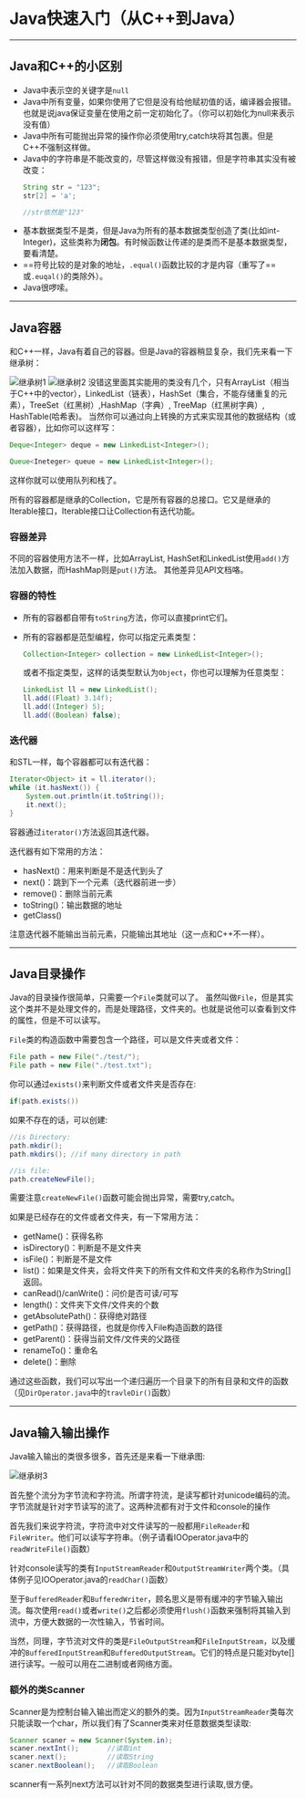 # Java快速入门（从C++到Java）

***
## Java和C++的小区别
* Java中表示空的关键字是`null`
* Java中所有变量，如果你使用了它但是没有给他赋初值的话，编译器会报错。也就是说java保证变量在使用之前一定初始化了。（你可以初始化为null来表示没有值）
* Java中所有可能抛出异常的操作你必须使用try,catch块将其包裹。但是C++不强制这样做。
* Java中的字符串是不能改变的，尽管这样做没有报错，但是字符串其实没有被改变：
    ```java
    String str = "123";
    str[2] = 'a';

    //str依然是"123"
    ```
* 基本数据类型不是类，但是Java为所有的基本数据类型创造了类(比如int-Integer)，这些类称为**闭包**。有时候函数让传递的是类而不是基本数据类型，要看清楚。
* ==符号比较的是对象的地址，`.equal()`函数比较的才是内容（重写了==或`.euqal()`的类除外）。
* Java很啰嗦。


***
## Java容器
和C++一样，Java有着自己的容器。但是Java的容器稍显复杂，我们先来看一下继承树：

![继承树1](./img/collections.png)
![继承树2](./img/map.png)
没错这里面其实能用的类没有几个，只有ArrayList（相当于C++中的vector），LinkedList（链表），HashSet（集合，不能存储重复的元素），TreeSet（红黑树）,HashMap（字典）, TreeMap（红黑树字典）, HashTable(哈希表)。
当然你可以通过向上转换的方式来实现其他的数据结构（或者容器），比如你可以这样写：

```java
Deque<Integer> deque = new LinkedList<Integer>();

Queue<Ineteger> queue = new LinkedList<Integer>();
```

这样你就可以使用队列和栈了。

所有的容器都是继承的Collection，它是所有容器的总接口。它又是继承的Iterable接口，Iterable接口让Collection有迭代功能。

### 容器差异
不同的容器使用方法不一样，比如ArrayList, HashSet和LinkedList使用`add()`方法加入数据，而HashMap则是`put()`方法。
其他差异见API文档咯。

### 容器的特性

* 所有的容器都自带有`toString`方法，你可以直接print它们。

* 所有的容器都是范型编程，你可以指定元素类型：
    ```java
    Collection<Integer> collection = new LinkedList<Integer>();
    ```
    或者不指定类型，这样的话类型默认为`Object`，你也可以理解为任意类型：
    ```java
    LinkedList ll = new LinkedList();
    ll.add((Float) 3.14f);
    ll.add((Integer) 5);
    ll.add((Boolean) false);
    ```

### 迭代器
和STL一样，每个容器都可以有迭代器：
```java
Iterator<Object> it = ll.iterator();
while (it.hasNext()) {
    System.out.println(it.toString());
    it.next();
}
```
容器通过`iterator()`方法返回其迭代器。

迭代器有如下常用的方法：

* hasNext()：用来判断是不是迭代到头了
* next()：跳到下一个元素（迭代器前进一步）
* remove()：删除当前元素
* toString()：输出数据的地址
* getClass()

注意迭代器不能输出当前元素，只能输出其地址（这一点和C++不一样）。

***
## Java目录操作
Java的目录操作很简单，只需要一个`File`类就可以了。
虽然叫做`File`，但是其实这个类并不是处理文件的，而是处理路径，文件夹的。也就是说他可以查看到文件的属性，但是不可以读写。

`File`类的构造函数中需要包含一个路径，可以是文件夹或者文件：
```java
File path = new File("./test/");
File path = new File("./test.txt");
```

你可以通过`exists()`来判断文件或者文件夹是否存在:
```java
if(path.exists())
```
如果不存在的话，可以创建:
```java
//is Directory:
path.mkdir();
path.mkdirs(); //if many directory in path

//is file:
path.createNewFile();
```
需要注意`createNewFile()`函数可能会抛出异常，需要try,catch。

如果是已经存在的文件或者文件夹，有一下常用方法：
* getName()：获得名称
* isDirectory()：判断是不是文件夹
* isFile()：判断是不是文件
* list()：如果是文件夹，会将文件夹下的所有文件和文件夹的名称作为String[]返回。
* canRead()/canWrite()：问价是否可读/可写
* length()：文件夹下文件/文件夹的个数
* getAbsolutePath()：获得绝对路径
* getPath()：获得路径，也就是你传入File构造函数的路径
* getParent()：获得当前文件/文件夹的父路径
* renameTo()：重命名
* delete()：删除

通过这些函数，我们可以写出一个递归遍历一个目录下的所有目录和文件的函数（见`DirOperator.java`中的`travleDir()`函数）

***
## Java输入输出操作
Java输入输出的类很多很多，首先还是来看一下继承图:

![继承树3](./img/io.jpg)

首先整个流分为字节流和字符流。所谓字符流，是读写都针对unicode编码的流。字节流就是针对字节读写的流了。这两种流都有对于文件和console的操作

首先我们来说字符流，字符流中对文件读写的一般都用`FileReader`和`FileWriter`。他们可以读写字符串。（例子请看IOOperator.java中的`readWriteFile()`函数）

针对console读写的类有`InputStreamReader`和`OutputStreamWriter`两个类。（具体例子见IOOperator.java的`readChar()`函数）

至于`BufferedReader`和`BufferedWriter`，顾名思义是带有缓冲的字节输入输出流。每次使用`read()`或者`write()`之后都必须使用`flush()`函数来强制将其输入到流中，方便大数据的一次性输入，节省时间。

当然，同理，字节流对文件的类是`FileOutputStream`和`FileInputStream`，以及缓冲的`BufferedInputStream`和`BufferedOutputStream`。它们的特点是只能对byte[]进行读写。一般可以用在二进制或者网络方面。

### 额外的类Scanner
Scanner是为控制台输入输出而定义的额外的类。因为`InputStreamReader`类每次只能读取一个char，所以我们有了Scanner类来对任意数据类型读取:
```java
Scanner scaner = new Scanner(System.in);
scaner.nextInt();       //读取int
scaner.next();          //读取String
scaner.nextBoolean();   //读取Boolean
```
scanner有一系列next方法可以针对不同的数据类型进行读取,很方便。
